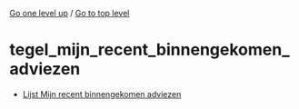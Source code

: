 <!-- generated by markdown-notes-tree -->

<!-- upward navigation links generated by markdown-notes-tree start here -->

[Go one level up](../SUMMARY.md) / [Go to top level](../../../../SUMMARY.md)

<!-- upward navigation links generated by markdown-notes-tree end here -->

# tegel_mijn_recent_binnengekomen_adviezen

<!-- optional markdown-notes-tree directory description starts here -->

<!-- optional markdown-notes-tree directory description ends here -->

- [Lijst Mijn recent binnengekomen adviezen](lijst_mijn_recent_binnengekomen_adviezen.md)
